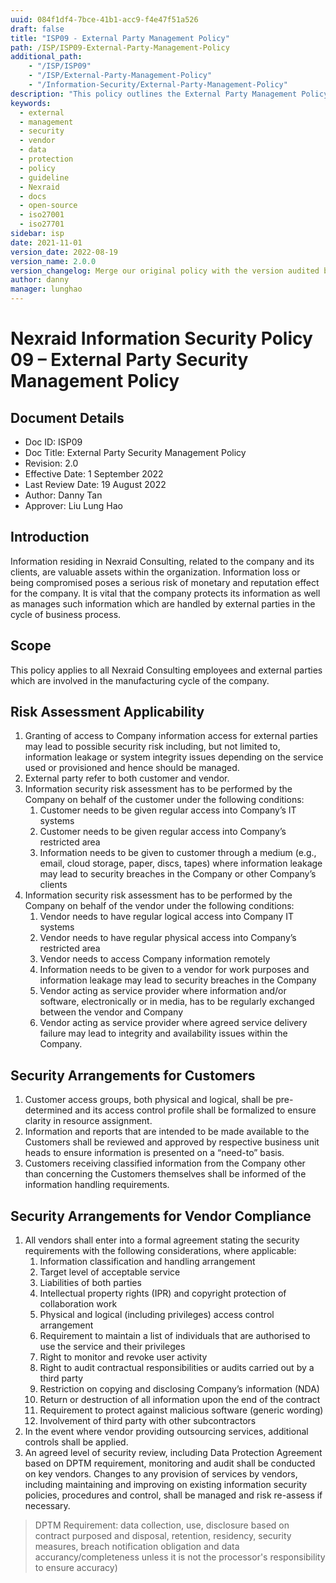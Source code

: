 ```yaml
---
uuid: 084f1df4-7bce-41b1-acc9-f4e47f51a526
draft: false
title: "ISP09 - External Party Management Policy"
path: /ISP/ISP09-External-Party-Management-Policy
additional_path:
    - "/ISP/ISP09"
    - "/ISP/External-Party-Management-Policy"
    - "/Information-Security/External-Party-Management-Policy"
description: "This policy outlines the External Party Management Policy for Nexraid's information system."
keywords: 
  - external
  - management
  - security
  - vendor
  - data
  - protection
  - policy
  - guideline
  - Nexraid
  - docs
  - open-source
  - iso27001
  - iso27701
sidebar: isp
date: 2021-11-01
version_date: 2022-08-19
version_name: 2.0.0
version_changelog: Merge our original policy with the version audited by DPTM
author: danny
manager: lunghao
---
```



# Nexraid Information Security Policy 09 – External Party Security Management Policy

## Document Details
* Doc ID: ISP09
* Doc Title: External Party Security Management Policy
* Revision: 2.0
* Effective Date: 1 September 2022
* Last Review Date: 19 August 2022
* Author: Danny Tan
* Approver: Liu Lung Hao

## Introduction
Information residing in Nexraid Consulting, related to the company and its clients, are valuable assets within the organization. Information loss or being compromised poses a serious risk of monetary and reputation effect for the company. It is vital that the company protects its information as well as manages such information which are handled by external parties in the cycle of business process. 

## Scope
This policy applies to all Nexraid Consulting employees and external parties which are involved in the manufacturing cycle of the company.

## Risk Assessment Applicability
1. Granting of access to Company information access for external parties may lead to possible security risk including, but not limited to, information leakage or system integrity issues depending on the service used or provisioned and hence should be managed.
2. External party refer to both customer and vendor.
3. Information security risk assessment has to be performed by the Company on behalf of the customer under the following conditions:
   1. Customer needs to be given regular access into Company’s IT systems
   2. Customer needs to be given regular access into Company’s restricted area
   3. Information needs to be given to customer through a medium (e.g., email, cloud storage, paper, discs, tapes) where information leakage may lead to security breaches in the Company or other Company’s clients
4. Information security risk assessment has to be performed by the Company on behalf of the vendor under the following conditions:
   1. Vendor needs to have regular logical access into Company IT systems
   2. Vendor needs to have regular physical access into Company’s restricted area
   3. Vendor needs to access Company information remotely
   4. Information needs to be given to a vendor for work purposes and information leakage may lead to security breaches in the Company
   5. Vendor acting as service provider where information and/or software, electronically or in media, has to be regularly exchanged between the vendor and Company
   6. Vendor acting as service provider where agreed service delivery failure may lead to integrity and availability issues within the Company.


## Security Arrangements for Customers
1. Customer access groups, both physical and logical, shall be pre-determined and its access control profile shall be formalized to ensure clarity in resource assignment.
2. Information and reports that are intended to be made available to the Customers shall be reviewed and approved by respective business unit heads to ensure information is presented on a “need-to” basis.
3. Customers receiving classified information from the Company other than concerning the Customers themselves shall be informed of the information handling requirements.


## Security Arrangements for Vendor Compliance
1. All vendors shall enter into a formal agreement stating the security requirements with the following considerations, where applicable:
   1. Information classification and handling arrangement
   2. Target level of acceptable service
   3. Liabilities of both parties
   4. Intellectual property rights (IPR) and copyright protection of collaboration work
   5. Physical and logical (including privileges) access control arrangement
   6. Requirement to maintain a list of individuals that are authorised to use the service and their privileges
   7. Right to monitor and revoke user activity
   8. Right to audit contractual responsibilities or audits carried out by a third party
   9. Restriction on copying and disclosing Company’s information (NDA)
   10. Return or destruction of all information upon the end of the contract
   11. Requirement to protect against malicious software (generic wording)
   12. Involvement of third party with other subcontractors
2. In the event where vendor providing outsourcing services, additional controls shall be applied.
3. An agreed level of security review, including Data Protection Agreement based on DPTM requirement, monitoring and audit shall be conducted on key vendors. Changes to any provision of services by vendors, including maintaining and improving on existing information security policies, procedures and control, shall be managed and risk re-assess if necessary.

> DPTM Requirement: data collection, use, disclosure based on contract purposed and disposal, retention, residency, security measures, breach notification obligation and data accurancy/completeness unless it is not the processor's responsibility to ensure accuracy)